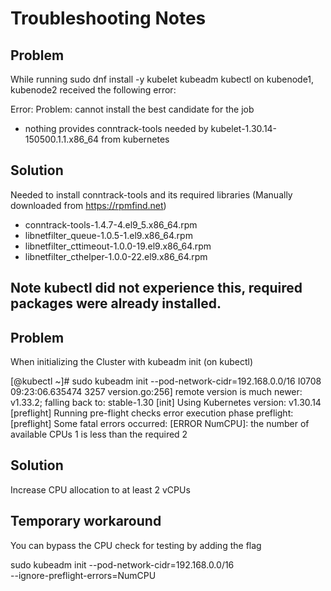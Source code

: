 # Troubleshooting Notes

## Problem

While running sudo dnf install -y kubelet kubeadm kubectl on kubenode1, kubenode2 received the following error:

Error:
 Problem: cannot install the best candidate for the job
  - nothing provides conntrack-tools needed by kubelet-1.30.14-150500.1.1.x86_64 from kubernetes
  
## Solution

Needed to install conntrack-tools and its required libraries (Manually downloaded from https://rpmfind.net)

- conntrack-tools-1.4.7-4.el9_5.x86_64.rpm
- libnetfilter_queue-1.0.5-1.el9.x86_64.rpm
- libnetfilter_cttimeout-1.0.0-19.el9.x86_64.rpm
- libnetfilter_cthelper-1.0.0-22.el9.x86_64.rpm

## Note kubectl did not experience this, required packages were already installed.

## Problem

When initializing the Cluster with kubeadm init (on kubectl)

[@kubectl ~]# sudo kubeadm init --pod-network-cidr=192.168.0.0/16
I0708 09:23:06.635474    3257 version.go:256] remote version is much newer: v1.33.2; falling back to: stable-1.30
[init] Using Kubernetes version: v1.30.14
[preflight] Running pre-flight checks
        error execution phase preflight: [preflight] Some fatal errors occurred:
        [ERROR NumCPU]: the number of available CPUs 1 is less than the required 2
		
## Solution

Increase CPU allocation to at least 2 vCPUs

## Temporary workaround

You can bypass the CPU check for testing by adding the flag

sudo kubeadm init --pod-network-cidr=192.168.0.0/16 \
  --ignore-preflight-errors=NumCPU
